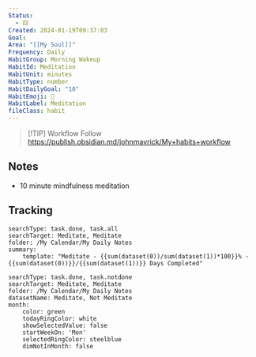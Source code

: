 ```yaml
---
Status:
  - 🟨
Created: 2024-01-19T09:37:03
Goal: 
Area: "[[My Soul]]"
Frequency: Daily
HabitGroup: Morning Wakeup
HabitId: Meditation
HabitUnit: minutes
HabitType: number
HabitDailyGoal: "10"
HabitEmoji: 🧘
HabitLabel: Meditation
fileClass: habit
---
```

> [!TIP] Workflow
> Follow https://publish.obsidian.md/johnmavrick/My+habits+workflow
## Notes
- 10 minute mindfulness meditation
## Tracking
``` tracker
searchType: task.done, task.all
searchTarget: Meditate, Meditate
folder: /My Calendar/My Daily Notes
summary:
    template: "Meditate - {{sum(dataset(0))/sum(dataset(1))*100}}% - {{sum(dataset(0))}}/{{sum(dataset(1))}} Days Completed"
```
```tracker
searchType: task.done, task.notdone
searchTarget: Meditate, Meditate
folder: /My Calendar/My Daily Notes
datasetName: Meditate, Not Meditate
month:
    color: green
    todayRingColor: white
    showSelectedValue: false
    startWeekOn: 'Mon'
    selectedRingColor: steelblue
    dimNotInMonth: false
```